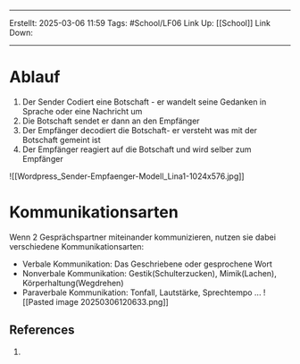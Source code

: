 
--- 
Erstellt: 2025-03-06    11:59 
Tags: #School/LF06 
Link Up: [[School]]
Link Down:

--- 
# Ablauf
1. Der Sender Codiert eine Botschaft - er wandelt seine Gedanken in Sprache oder eine Nachricht um
2. Die Botschaft sendet er dann an den Empfänger
3. Der Empfänger decodiert die Botschaft- er versteht was mit der Botschaft gemeint ist
4. Der Empfänger reagiert auf die Botschaft und wird selber zum Empfänger

![[Wordpress_Sender-Empfaenger-Modell_Lina1-1024x576.jpg]]


# Kommunikationsarten
Wenn 2 Gesprächspartner miteinander kommunizieren, nutzen sie dabei verschiedene Kommunikationsarten: 
- Verbale Kommunikation: Das Geschriebene oder gesprochene Wort
- Nonverbale Kommunikation: Gestik(Schulterzucken), Mimik(Lachen), Körperhaltung(Wegdrehen)
- Paraverbale Kommunikation: Tonfall, Lautstärke, Sprechtempo ...
![[Pasted image 20250306120633.png]]
## References
1. 
